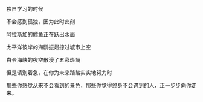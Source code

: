独自学习的时候

不会感到孤独，因为此时此刻

阿拉斯加的鳕鱼正在跃出水面

太平洋彼岸的海鸥振翅掠过城市上空

白令海峡的夜空散漫了五彩斑斓

但是请别着急，在你为未来踏踏实实地努力时

那些你感觉从来不会看到的景色，那些你觉得终身不会遇到的人，正一步步向你走来。